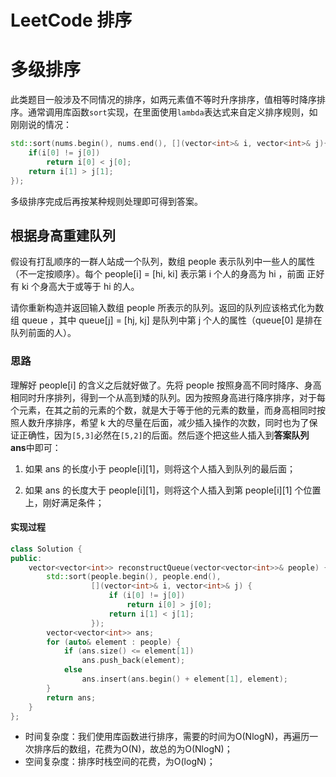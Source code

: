 # LeetCode 排序


# 多级排序
此类题目一般涉及不同情况的排序，如两元素值不等时升序排序，值相等时降序排序。通常调用库函数`sort`实现，在里面使用`lambda`表达式来自定义排序规则，如刚刚说的情况：
```cpp
std::sort(nums.begin(), nums.end(), [](vector<int>& i, vector<int>& j){
	if(i[0] != j[0])
		return i[0] < j[0];
	return i[1] > j[1];
});
```

多级排序完成后再按某种规则处理即可得到答案。

## 根据身高重建队列
假设有打乱顺序的一群人站成一个队列，数组 people 表示队列中一些人的属性（不一定按顺序）。每个 people[i] = [hi, ki] 表示第 i 个人的身高为 hi ，前面 正好 有 ki 个身高大于或等于 hi 的人。

请你重新构造并返回输入数组 people 所表示的队列。返回的队列应该格式化为数组 queue ，其中 queue[j] = [hj, kj] 是队列中第 j 个人的属性（queue[0] 是排在队列前面的人）。

### 思路
理解好 people[i] 的含义之后就好做了。先将 people 按照身高不同时降序、身高相同时升序排列，得到一个从高到矮的队列。因为按照身高进行降序排序，对于每个元素，在其之前的元素的个数，就是大于等于他的元素的数量，而身高相同时按照人数升序排序，希望 k 大的尽量在后面，减少插入操作的次数，同时也为了保证正确性，因为`[5,3]`必然在`[5,2]`的后面。然后逐个把这些人插入到**答案队列 ans**中即可：

1. 如果 ans 的长度小于 people[i][1]，则将这个人插入到队列的最后面；

2. 如果 ans  的长度大于 people[i][1]，则将这个人插入到第 people[i][1] 个位置上，刚好满足条件；

#### 实现过程
```cpp
class Solution {
public:
    vector<vector<int>> reconstructQueue(vector<vector<int>>& people) {
        std::sort(people.begin(), people.end(),
                  [](vector<int>& i, vector<int>& j) {
                      if (i[0] != j[0])
                          return i[0] > j[0];
                      return i[1] < j[1];
                  });
        vector<vector<int>> ans;
        for (auto& element : people) {
            if (ans.size() <= element[1])
                ans.push_back(element);
            else
                ans.insert(ans.begin() + element[1], element);
        }
        return ans;
    }
};
```

- 时间复杂度：我们使用库函数进行排序，需要的时间为O(NlogN)，再遍历一次排序后的数组，花费为O(N)，故总的为O(NlogN)；
- 空间复杂度：排序时栈空间的花费，为O(logN)；
